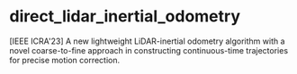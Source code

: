 # direct_lidar_inertial_odometry
[IEEE ICRA'23] A new lightweight LiDAR-inertial odometry algorithm with a novel coarse-to-fine approach in constructing continuous-time trajectories for precise motion correction.
